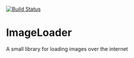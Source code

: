 [![Build Status](https://www.bitrise.io/app/b28dcf19f9cd2702.svg?token=TRxMTVoP_crzp0LK7CMP2Q&branch=develop)](https://www.bitrise.io/app/b28dcf19f9cd2702)

# ImageLoader
A small library for loading images over the internet
